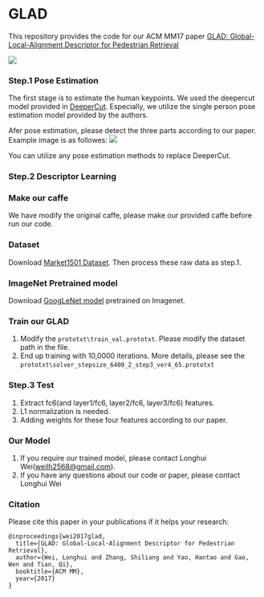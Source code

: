 # GLAD
This repository provides the code for our ACM MM17 paper [GLAD: Global-Local-Alignment Descriptor for Pedestrian Retrieval](https://arxiv.org/pdf/1709.04329.pdf)

![](https://github.com/JoinWei-PKU/GLAD/blob/master/framework.png)

### Step.1 Pose Estimation
The first stage is to estimate the human keypoints.
We used the deepercut model provided in [DeeperCut](https://github.com/eldar/deepcut). Especially, we utilize the single person pose estimation model provided by the authors.

Afer pose estimation, please detect the three parts according to our paper. Example image is as followes:
![](https://github.com/JoinWei-PKU/GLAD/blob/master/datasets/example2.jpg)

You can utilize any pose estimation methods to replace DeeperCut.

### Step.2 Descriptor Learning
### Make our caffe
   We have modify the original caffe, please make our provided caffe before run our code.
### Dataset
   Download [Market1501 Dataset](http://www.liangzheng.org/Project/project_reid.html). Then process these raw data as step.1.
### ImageNet Pretrained model
   Download [GoogLeNet model](https://github.com/lim0606/caffe-googlenet-bn) pretrained on Imagenet.
### Train our GLAD
   1. Modify the `prototxt\train_val.prototxt`. Please modify the dataset path in the file.
   2. End up training with 10,0000 iterations. More details, please see the `prototxt\solver_stepsize_6400_2_step3_ver4_65.prototxt`

### Step.3 Test 
   1. Extract fc6(and layer1/fc6, layer2/fc6, layer3/fc6) features.
   2. L1 normalization is needed.
   3. Adding weights for these four features according to our paper.

### Our Model
   1. If you require our trained model, please contact Longhui Wei(weilh2568@gmail.com). 
   2. If you have any questions about our code or paper, please contact Longhui Wei

### Citation
Please cite this paper in your publications if it helps your research:
```
@inproceedings{wei2017glad,
  title={GLAD: Global-Local-Alignment Descriptor for Pedestrian Retrieval},
  author={Wei, Longhui and Zhang, Shiliang and Yao, Hantao and Gao, Wen and Tian, Qi},
  booktitle={ACM MM},
  year={2017}
}
```
